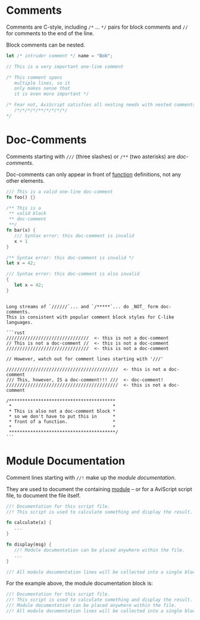 Comments
========

Comments are C-style, including `/*` ... `*/` pairs for block comments and `//` for comments to the
end of the line.

Block comments can be nested.

```rust
let /* intruder comment */ name = "Bob";

// This is a very important one-line comment

/* This comment spans
   multiple lines, so it
   only makes sense that
   it is even more important */

/* Fear not, AviScript satisfies all nesting needs with nested comments:
   /*/*/*/*/**/*/*/*/*/
*/
```


Doc-Comments
============

Comments starting with `///` (three slashes) or `/**` (two asterisks) are _doc-comments_.

Doc-comments can only appear in front of [function](functions/functions.md) definitions, not any other elements.

```rust
/// This is a valid one-line doc-comment
fn foo() {}

/** This is a
 ** valid block
 ** doc-comment
 **/
fn bar(x) {
   /// Syntax error: this doc-comment is invalid
   x + 1
}

/** Syntax error: this doc-comment is invalid */
let x = 42;

/// Syntax error: this doc-comment is also invalid
{
   let x = 42;
}
```


~~~admonish tip "Tip: Special cases"

Long streams of `//////`... and `/*****`... do _NOT_ form doc-comments.
This is consistent with popular comment block styles for C-like languages.

```rust
///////////////////////////////  <- this is not a doc-comment
// This is not a doc-comment //  <- this is not a doc-comment
///////////////////////////////  <- this is not a doc-comment

// However, watch out for comment lines starting with '///'

//////////////////////////////////////////  <- this is not a doc-comment
/// This, however, IS a doc-comment!!! ///  <- doc-comment!
//////////////////////////////////////////  <- this is not a doc-comment

/****************************************
 *                                      *
 * This is also not a doc-comment block *
 * so we don't have to put this in      *
 * front of a function.                 *
 *                                      *
 ****************************************/
```
~~~


Module Documentation
====================

Comment lines starting with `//!` make up the _module documentation_.

They are used to document the containing [module](modules/index.md) &ndash;
or for a AviScript script file, to document the file itself.

```rust
//! Documentation for this script file.
//! This script is used to calculate something and display the result.

fn calculate(x) {
   ...
}

fn display(msg) {
   //! Module documentation can be placed anywhere within the file.
   ...
}

//! All module documentation lines will be collected into a single block.
```

For the example above, the module documentation block is:

```rust
//! Documentation for this script file.
//! This script is used to calculate something and display the result.
//! Module documentation can be placed anywhere within the file.
//! All module documentation lines will be collected into a single block.
```
